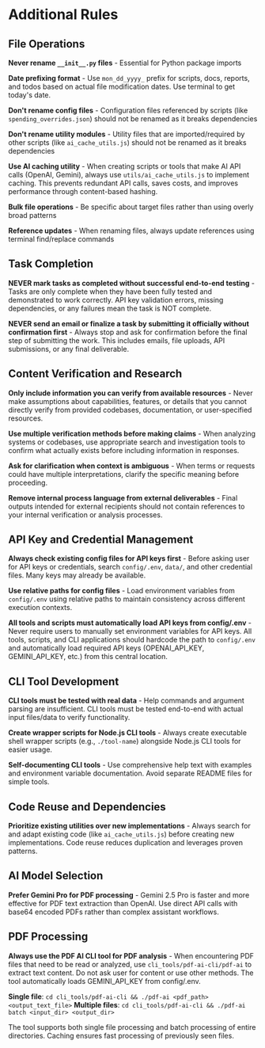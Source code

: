 # Additional Rules

## File Operations

**Never rename `__init__.py` files** - Essential for Python package imports

**Date prefixing format** - Use `mon_dd_yyyy_` prefix for scripts, docs, reports, and todos based on actual file modification dates. Use terminal to get today's date.

**Don't rename config files** - Configuration files referenced by scripts (like `spending_overrides.json`) should not be renamed as it breaks dependencies

**Don't rename utility modules** - Utility files that are imported/required by other scripts (like `ai_cache_utils.js`) should not be renamed as it breaks dependencies

**Use AI caching utility** - When creating scripts or tools that make AI API calls (OpenAI, Gemini), always use `utils/ai_cache_utils.js` to implement caching. This prevents redundant API calls, saves costs, and improves performance through content-based hashing.

**Bulk file operations** - Be specific about target files rather than using overly broad patterns

**Reference updates** - When renaming files, always update references using terminal find/replace commands

## Task Completion

**NEVER mark tasks as completed without successful end-to-end testing** - Tasks are only complete when they have been fully tested and demonstrated to work correctly. API key validation errors, missing dependencies, or any failures mean the task is NOT complete.

**NEVER send an email or finalize a task by submitting it officially without confirmation first** - Always stop and ask for confirmation before the final step of submitting the work. This includes emails, file uploads, API submissions, or any final deliverable.

## Content Verification and Research

**Only include information you can verify from available resources** - Never make assumptions about capabilities, features, or details that you cannot directly verify from provided codebases, documentation, or user-specified resources.

**Use multiple verification methods before making claims** - When analyzing systems or codebases, use appropriate search and investigation tools to confirm what actually exists before including information in responses.

**Ask for clarification when context is ambiguous** - When terms or requests could have multiple interpretations, clarify the specific meaning before proceeding.

**Remove internal process language from external deliverables** - Final outputs intended for external recipients should not contain references to your internal verification or analysis processes.

## API Key and Credential Management

**Always check existing config files for API keys first** - Before asking user for API keys or credentials, search `config/.env`, `data/`, and other credential files. Many keys may already be available.

**Use relative paths for config files** - Load environment variables from `config/.env` using relative paths to maintain consistency across different execution contexts.

**All tools and scripts must automatically load API keys from config/.env** - Never require users to manually set environment variables for API keys. All tools, scripts, and CLI applications should hardcode the path to `config/.env` and automatically load required API keys (OPENAI_API_KEY, GEMINI_API_KEY, etc.) from this central location.

## CLI Tool Development

**CLI tools must be tested with real data** - Help commands and argument parsing are insufficient. CLI tools must be tested end-to-end with actual input files/data to verify functionality.

**Create wrapper scripts for Node.js CLI tools** - Always create executable shell wrapper scripts (e.g., `./tool-name`) alongside Node.js CLI tools for easier usage.

**Self-documenting CLI tools** - Use comprehensive help text with examples and environment variable documentation. Avoid separate README files for simple tools.

## Code Reuse and Dependencies

**Prioritize existing utilities over new implementations** - Always search for and adapt existing code (like `ai_cache_utils.js`) before creating new implementations. Code reuse reduces duplication and leverages proven patterns.

## AI Model Selection

**Prefer Gemini Pro for PDF processing** - Gemini 2.5 Pro is faster and more effective for PDF text extraction than OpenAI. Use direct API calls with base64 encoded PDFs rather than complex assistant workflows.

## PDF Processing

**Always use the PDF AI CLI tool for PDF analysis** - When encountering PDF files that need to be read or analyzed, use `cli_tools/pdf-ai-cli/pdf-ai` to extract text content. Do not ask user for content or use other methods. The tool automatically loads GEMINI_API_KEY from config/.env.

**Single file**: `cd cli_tools/pdf-ai-cli && ./pdf-ai <pdf_path> <output_text_file>`
**Multiple files**: `cd cli_tools/pdf-ai-cli && ./pdf-ai batch <input_dir> <output_dir>`

The tool supports both single file processing and batch processing of entire directories. Caching ensures fast processing of previously seen files. 